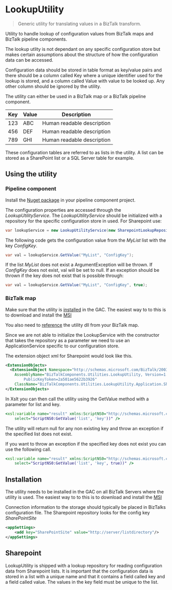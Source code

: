 # LookupUtility
> Generic utility for translating values in a BizTalk transform.

Utility to handle lookup of configuration values from BizTalk maps and BizTalk pipeline components.

The lookup utlity is not dependant on any specific configuration store but makes certain assumptions about the structure of how the configuration data can be accessed.

Configuration data should be stored in table format as key/value pairs and there should be a column called Key where a unique identifier used for the lookup is stored, and a column called Value with value to be looked up. Any other column should be ignored by the utility. 

The utility can either be used in a BizTalk map or a BizTalk pipeline component.


| Key | Value | Description                |
|-----|-------|----------------------------|
| 123 | ABC   | Human readable description |
| 456 | DEF   | Human readable description |
| 789 | GHI   | Human readable description |

These configuration tables are referred to as lists in the utility. A list can be stored as a SharePoint list or a SQL Server table for example.

## Using the utility

### Pipeline component
Install the [Nuget package](https://www.nuget.org/packages/BizTalkComponents.Utilities.LookupUtility/) in your pipeline component project.

The configuration properties are accessed through the _LookupUtilityService_.
The  _LookupUtilityService_ should be initialized with a repository for the specific configuration store in used. For Sharepoint use:

```cs
var lookupService = new LookupUtilityService(new SharepointLookupRepository());
```

The following code gets the configuration value from the _MyList_ list with the key _ConfigKey_.

```cs
var val = lookupService.GetValue("MyList", "ConfigKey");
```

If the list _MyList_ does not exist a ArgumentException will be thrown. If _ConfigKey_ does not exist, val will be set to null.
If an exception should be thrown if the key does not exist that is possible through:

```cs
var val = lookupService.GetValue("MyList", "ConfigKey", true);
```

### BizTalk map
Make sure that the utility is [installed](#Installation) in the GAC.
The easiest way to to this is to download and install the [MSI](https://github.com/BizTalkComponents/LookupUtility/releases) 

You also need to [reference](https://blog.sandro-pereira.com/2012/07/29/biztalk-mapper-patterns-calling-an-external-assembly-from-custom-xslt-in-biztalk-server-2010/) the utility dll from your BizTalk map.

Since we are not able to initialize the LookupService with the constructor that takes the repository as a parameter we need to use an ApplicationService specific to our configuration store.

The extension object xml for Sharepoint would look like this.
```xml
<ExtensionObjects>
  <ExtensionObject Namespace="http://schemas.microsoft.com/BizTalk/2003/ScriptNS0" 
    AssemblyName="BizTalkComponents.Utilities.LookupUtility, Version=1.0.0.0, Culture=neutral, 
        PublicKeyToken=2a501ae5622b3926" 
    ClassName="BizTalkComponents.Utilities.LookupUtility.Application.SharePointApplicationService" />
</ExtensionObjects>
````


In Xslt you can then call the utility using the GetValue method with a parameter for list and key.

```xsl
<xsl:variable name="result" xmlns:ScriptNS0="http://schemas.microsoft.com/BizTalk/2003/ScriptNS0" 
    select="ScriptNS0:GetValue('list', 'key'))" />
```

The utility will return null for any non existing key and throw an exception if the specified list does not exist.

If you want to throw an exception if the specified key does not exist you can use the following call.

```xsl
<xsl:variable name="result" xmlns:ScriptNS0="http://schemas.microsoft.com/BizTalk/2003/ScriptNS0" 
    select="ScriptNS0:GetValue('list', 'key', true))" />
```

## Installation

The utility needs to be installed in the GAC on all BizTalk Servers where the utility is used.
The easiest way to to this is to download and install the [MSI](https://github.com/BizTalkComponents/LookupUtility/releases) 

Connection information to the storage should typically be placed in BizTalks configuration file.
The Sharepoint repository looks for the config key _SharePointSite_
```xml
<appSettings>
    <add key="SharePointSite" value="http://server/listdirectory"/>
</appSettings>
```

## Sharepoint
LookupUtility is shipped with a lookup repository for reading configuration data from Sharepoint lists. It is important that the configuration data is stored in a list with a unique name and that it contains a field called key and a field called value. The values in the key field must be unique to the list.